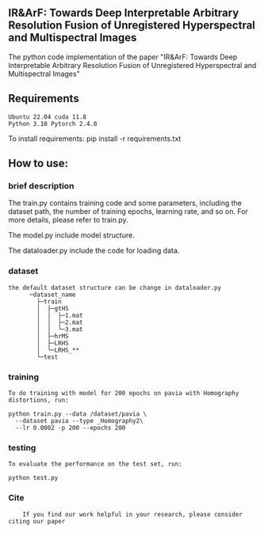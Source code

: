 ## IR&ArF: Towards Deep Interpretable Arbitrary Resolution Fusion of Unregistered Hyperspectral and Multispectral Images




The python code implementation of the paper "IR&ArF: Towards Deep Interpretable Arbitrary Resolution Fusion of Unregistered Hyperspectral and Multispectral Images"

## Requirements
    Ubuntu 22.04 cuda 11.8
    Python 3.10 Pytorch 2.4.0
    
To install requirements:
        pip install -r requirements.txt

## How to use:
### brief description
The train.py contains training code and some parameters, including the dataset path, the number of training epochs, learning rate, and so on. For more details, please refer to train.py.

The model.py include model structure.

The dataloader.py include the code for loading data.

### dataset
    the default dataset structure can be change in dataloader.py
          ─dataset_name
            ├─train
            │  ├─gtHS
            │  │  ├─1.mat
            │  │  ├─2.mat
            │  │  └─3.mat
            │  ├─hrMS
            │  ├─LRHS
            │  └─LRHS_**
            └─test

### training
    To do training with model for 200 epochs on pavia with Homography distortions, run:

```
python train.py --data /dataset/pavia \
  --dataset pavia --type _Homography2\
  --lr 0.0002 -p 200 --epochs 200
```


### testing
    To evaluate the performance on the test set, run:
    
```
python test.py 
```

### Cite
        If you find our work helpful in your research, please consider citing our paper
        

